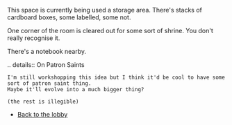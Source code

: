 This space is currently being used a storage area.
There's stacks of cardboard boxes, some labelled, some not.

One corner of the room is cleared out for some sort of shrine.
You don't really recognise it.

There's a notebook nearby.

.. details:: On Patron Saints

	I'm still workshopping this idea but I think it'd be cool to have some sort of patron saint thing.
	Maybe it'll evolve into a much bigger thing?

	(the rest is illegible)

- [Back to the lobby](#museum)
